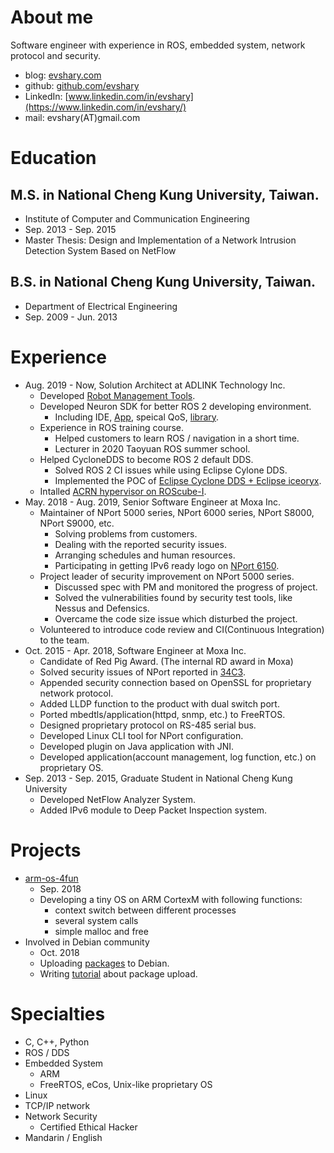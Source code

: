 # About me
Software engineer with experience in ROS, embedded system, network protocol and security.

* blog: [evshary.com](https://evshary.com)
* github: [github.com/evshary](https://github.com/evshary)
* LinkedIn: [www.linkedin.com/in/evshary](https://www.linkedin.com/in/evshary/)
* mail: evshary(AT)gmail.com

# Education
## M.S. in National Cheng Kung University, Taiwan.
* Institute of Computer and Communication Engineering
* Sep. 2013 - Sep. 2015
* Master Thesis: Design and Implementation of a Network Intrusion Detection System Based on NetFlow

## B.S. in National Cheng Kung University, Taiwan.
* Department of Electrical Engineering
* Sep. 2009 - Jun. 2013

# Experience
* Aug. 2019 - Now, Solution Architect at ADLINK Technology Inc.
    * Developed [Robot Management Tools](https://github.com/Adlink-ROS/RMT-User-Manual).
    * Developed Neuron SDK for better ROS 2 developing environment.
      - Including IDE, [App](https://github.com/Adlink-ROS/neuron_app_overview), speical QoS, [library](https://github.com/adlink-ROS/mraa).
    * Experience in ROS training course.
      - Helped customers to learn ROS / navigation in a short time.
      - Lecturer in 2020 Taoyuan ROS summer school.
    * Helped CycloneDDS to become ROS 2 default DDS.
      - Solved ROS 2 CI issues while using Eclipse Cylone DDS.
      - Implemented the POC of [Eclipse Cyclone DDS + Eclipse iceoryx](https://github.com/eclipse-cyclonedds/cyclonedds/blob/iceoryx/docs/manual/shared_memory.rst).
    * Intalled [ACRN hypervisor on ROScube-I](https://projectacrn.github.io/latest/getting-started/roscube/roscube-gsg.html).
* May. 2018 - Aug. 2019, Senior Software Engineer at Moxa Inc.
    * Maintainer of NPort 5000 series, NPort 6000 series, NPort S8000, NPort S9000, etc.
        * Solving problems from customers.
        * Dealing with the reported security issues.
        * Arranging schedules and human resources.
        * Participating in getting IPv6 ready logo on [NPort 6150](https://www.ipv6ready.org/db/index.php/public/logo/02-C-001886/).
    * Project leader of security improvement on NPort 5000 series.
        * Discussed spec with PM and monitored the progress of project.
        * Solved the vulnerabilities found by security test tools, like Nessus and Defensics.
        * Overcame the code size issue which disturbed the project.
    * Volunteered to introduce code review and CI(Continuous Integration) to the team.
* Oct. 2015 - Apr. 2018, Software Engineer at Moxa Inc.
    * Candidate of Red Pig Award. (The internal RD award in Moxa)
    * Solved security issues of NPort reported in [34C3](https://www.youtube.com/watch?v=Itgwb3rn7gE).
    * Appended security connection based on OpenSSL for proprietary network protocol.
    * Added LLDP function to the product with dual switch port.
    * Ported mbedtls/application(httpd, snmp, etc.) to FreeRTOS.
    * Designed proprietary protocol on RS-485 serial bus.
    * Developed Linux CLI tool for NPort configuration.
    * Developed plugin on Java application with JNI.
    * Developed application(account management, log function, etc.) on proprietary OS.
* Sep. 2013 - Sep. 2015, Graduate Student in National Cheng Kung University
    * Developed NetFlow Analyzer System.
    * Added IPv6 module to Deep Packet Inspection system.

# Projects
* [arm-os-4fun](https://github.com/evshary/arm-os-4fun)
    * Sep. 2018
    * Developing a tiny OS on ARM CortexM with following functions:
        * context switch between different processes
        * several system calls
        * simple malloc and free
* Involved in Debian community
    * Oct. 2018
    * Uploading [packages](https://qa.debian.org/developer.php?login=evshary%40gmail.com) to Debian.
    * Writing [tutorial](https://hackmd.io/zjBAekZBTkS6_4gh0uvtQA) about package upload.

# Specialties
* C, C++, Python
* ROS / DDS
* Embedded System
    * ARM
    * FreeRTOS, eCos, Unix-like proprietary OS
* Linux
* TCP/IP network
* Network Security
    * Certified Ethical Hacker
* Mandarin / English
